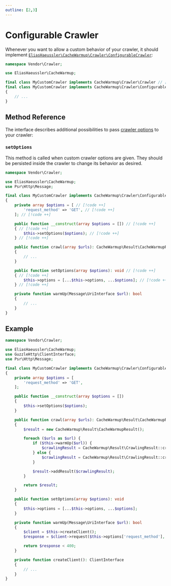 ```yaml
---
outline: [2,3]
---
```


# Configurable Crawler

Whenever you want to allow a custom behavior of your crawler, it
should implement
[`EliasHaeussler\CacheWarmup\Crawler\ConfigurableCrawler`](../../src/Crawler/ConfigurableCrawler.php):

```php
namespace Vendor\Crawler;

use EliasHaeussler\CacheWarmup;

final class MyCustomCrawler implements CacheWarmup\Crawler\Crawler // [!code --]
final class MyCustomCrawler implements CacheWarmup\Crawler\ConfigurableCrawler // [!code ++]
{
    // ...
}
```

## Method Reference

The interface describes additional possibilities to pass
[crawler options](../config-reference/crawler-options.md) to your
crawler:

### `setOptions`

This method is called when custom crawler options are given. They
should be persisted inside the crawler to change its behavior as
desired.

```php
namespace Vendor\Crawler;

use EliasHaeussler\CacheWarmup;
use Psr\Http\Message;

final class MyCustomCrawler implements CacheWarmup\Crawler\ConfigurableCrawler
{
    private array $options = [ // [!code ++]
        'request_method' => 'GET', // [!code ++]
    ]; // [!code ++]

    public function __construct(array $options = []) // [!code ++]
    { // [!code ++]
        $this->setOptions($options); // [!code ++]
    } // [!code ++]

    public function crawl(array $urls): CacheWarmup\Result\CacheWarmupResult
    {
        // ...
    }

    public function setOptions(array $options): void // [!code ++]
    { // [!code ++]
        $this->options = [...$this->options, ...$options]; // [!code ++]
    } // [!code ++]

    private function warmUp(Message\UriInterface $url): bool
    {
        // ...
    }
}
```

## Example

```php {9-11,13-16,35-38,43}
namespace Vendor\Crawler;

use EliasHaeussler\CacheWarmup;
use GuzzleHttp\ClientInterface;
use Psr\Http\Message;

final class MyCustomCrawler implements CacheWarmup\Crawler\ConfigurableCrawler
{
    private array $options = [
        'request_method' => 'GET',
    ];

    public function __construct(array $options = [])
    {
        $this->setOptions($options);
    }

    public function crawl(array $urls): CacheWarmup\Result\CacheWarmupResult
    {
        $result = new CacheWarmup\Result\CacheWarmupResult();

        foreach ($urls as $url) {
            if ($this->warmUp($url)) {
                $crawlingResult = CacheWarmup\Result\CrawlingResult::createSuccessful($url);
            } else {
                $crawlingResult = CacheWarmup\Result\CrawlingResult::createFailed($url);
            }

            $result->addResult($crawlingResult);
        }

        return $result;
    }

    public function setOptions(array $options): void
    {
        $this->options = [...$this->options, ...$options];
    }

    private function warmUp(Message\UriInterface $url): bool
    {
        $client = $this->createClient();
        $response = $client->request($this->options['request_method'], $url);

        return $response < 400;
    }

    private function createClient(): ClientInterface
    {
        // ...
    }
}
```
